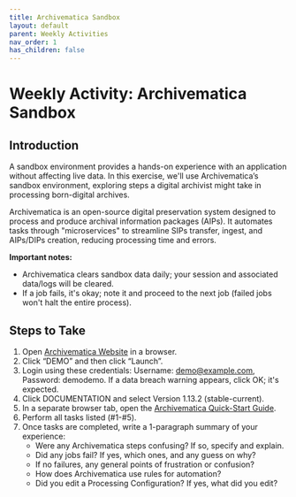 ```yaml
---
title: Archivematica Sandbox
layout: default
parent: Weekly Activities
nav_order: 1
has_children: false
---
```


# Weekly Activity: Archivematica Sandbox

## Introduction

A sandbox environment provides a hands-on experience with an application without affecting live data. In this exercise, we'll use Archivematica’s sandbox environment, exploring steps a digital archivist might take in processing born-digital archives.

Archivematica is an open-source digital preservation system designed to process and produce archival information packages (AIPs). It automates tasks through "microservices" to streamline SIPs transfer, ingest, and AIPs/DIPs creation, reducing processing time and errors.

**Important notes:**
- Archivematica clears sandbox data daily; your session and associated data/logs will be cleared.
- If a job fails, it's okay; note it and proceed to the next job (failed jobs won't halt the entire process).

## Steps to Take

1. Open [Archivematica Website](https://www.archivematica.org/en/) in a browser.
2. Click “DEMO” and then click “Launch”.
3. Login using these credentials: Username: demo@example.com, Password: demodemo. If a data breach warning appears, click OK; it's expected.
4. Click DOCUMENTATION and select Version 1.13.2 (stable-current).
5. In a separate browser tab, open the [Archivematica Quick-Start Guide](#).
6. Perform all tasks listed (#1-#5).
7. Once tasks are completed, write a 1-paragraph summary of your experience:
   - Were any Archivematica steps confusing? If so, specify and explain.
   - Did any jobs fail? If yes, which ones, and any guess on why?
   - If no failures, any general points of frustration or confusion?
   - How does Archivematica use rules for automation?
   - Did you edit a Processing Configuration? If yes, what did you edit?